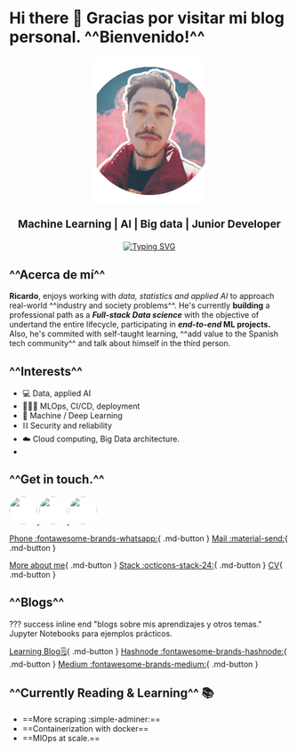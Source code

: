 # **Hi there 👋** Gracias por visitar mi blog personal. ^^Bienvenido!^^

<div style="text-align: center;">
  <img src="images/yo.png" width="200" alt="Ricardo">
  <p style="font-size: 1.2rem;">
    <strong>Machine Learning | AI | Big data | Junior Developer</strong>
  </p>
  <p style="margin-top: 20px;">
    <a href="https://git.io/typing-svg">
      <img src="https://readme-typing-svg.herokuapp.com?font=Fira+Code&size=19&duration=3000&pause=1000&color=e69138&center=true&vCenter=true&width=477&lines=Self-taught, Machine Learning,+ IA; Big Data, MLOps, Cloud;" alt="Typing SVG">
    </a>
  </p>
</div>

## ^^Acerca de mí^^

**Ricardo**, enjoys working with _data, statistics and applied AI_ to approach real-world ^^industry and society problems^^. He's currently **building** a professional path as a _**Full-stack Data science**_ with the objective of undertand the entire lifecycle, participating in **_end-to-end_ ML projects.** Also, he's commited with self-taught learning, ^^add value to the Spanish tech community^^ and talk about himself in the third person.



## ^^Interests^^

- 💻 Data, applied AI
- 🧙🏻‍♂️ MLOps, CI/CD, deployment
- 🧠 Machine / Deep Learning
- ⛓️ Security and reliability
- ☁️ Cloud computing, Big Data architecture.
- 

## ^^Get in touch.^^
<p align="left">
  <a href="https://www.github.com/ricardobrein" target="_blank" rel="noreferrer">
    <img src="https://cdn-icons-png.flaticon.com/512/1051/1051377.png" width="50" height="50" style="background-color: white; border-radius: 50%;" />
  </a>
  <a href="https://www.linkedin.com/in/ricardo-breindembache" target="_blank" rel="noreferrer">
    <img src="https://www.shareicon.net/data/2016/07/13/606885_linkedin_2048x2048.png" width="50" height="50" style="background-color: white; border-radius: 50%;" />
  </a>
  <a href="http://www.medium.com/@ricardobrein" target="_blank" rel="noreferrer">
    <img src="https://cdn4.iconfinder.com/data/icons/vector-brand-logos/40/Medium-512.png" width="50" height="50" style="background-color: white; border-radius: 50%;" />
  </a>
</p>



[Phone :fontawesome-brands-whatsapp:](https://wa.me/+34615188168){ .md-button } [Mail :material-send:](mailto:ricardobreindembache@gmail.com){ .md-button }


[More about me](about.md){ .md-button } [Stack :octicons-stack-24:](stack.md){ .md-button } [CV](){ .md-button }

## ^^Blogs^^
??? success inline end "blogs sobre mis aprendizajes y otros temas."
    Jupyter Notebooks para ejemplos prácticos.

[Learning Blog🗒️](blog/blog.md){ .md-button } [Hashnode :fontawesome-brands-hashnode:](https://ricardobrein.hashnode.dev){ .md-button }  [Medium :fontawesome-brands-medium:](https://medium.com/@ricardobrein){ .md-button }

## ^^Currently Reading & Learning^^ 📚

- ==More scraping :simple-adminer:==
- ==Containerization with docker==
- ==MlOps at scale.==

